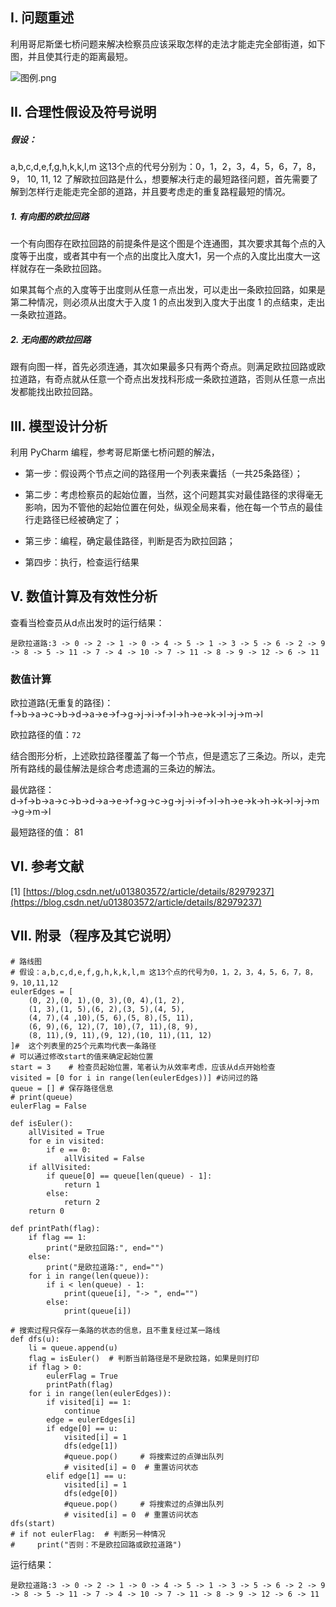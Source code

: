 ## I. 问题重述

利用哥尼斯堡七桥问题来解决检察员应该采取怎样的走法才能走完全部街道，如下图，并且使其行走的距离最短。

![图例.png](https://upload-images.jianshu.io/upload_images/17476267-c2aa5a3ae3266f4d.png?imageMogr2/auto-orient/strip%7CimageView2/2/w/320)

## II. **合理性假设及符号说明**

##### 假设：
a,b,c,d,e,f,g,h,k,k,l,m 这13个点的代号分别为：0，1，2，3，4，5，6，7，8，9，  10, 11, 12
了解欧拉回路是什么，想要解决行走的最短路径问题，首先需要了解到怎样行走能走完全部的道路，并且要考虑走的重复路程最短的情况。

##### 1. 有向图的欧拉回路

一个有向图存在欧拉回路的前提条件是这个图是个连通图，其次要求其每个点的入度等于出度，或者其中有一个点的出度比入度大1，另一个点的入度比出度大一这样就存在一条欧拉回路。

如果其每个点的入度等于出度则从任意一点出发，可以走出一条欧拉回路，如果是第二种情况，则必须从出度大于入度 1 的点出发到入度大于出度 1 的点结束，走出一条欧拉道路。

##### 2. 无向图的欧拉回路

跟有向图一样，首先必须连通，其次如果最多只有两个奇点。则满足欧拉回路或欧拉道路，有奇点就从任意一个奇点出发找科形成一条欧拉道路，否则从任意一点出发都能找出欧拉回路。

## III. **模型设计分析**

利用 PyCharm 编程，参考哥尼斯堡七桥问题的解法，

- 第一步：假设两个节点之间的路径用一个列表来囊括（一共25条路径）；

- 第二步：考虑检察员的起始位置，当然，这个问题其实对最佳路径的求得毫无影响，因为不管他的起始位置在何处，纵观全局来看，他在每一个节点的最佳行走路径已经被确定了；

- 第三步：编程，确定最佳路径，判断是否为欧拉回路；

- 第四步：执行，检查运行结果

## V. **数值计算及有效性分析**

查看当检查员从d点出发时的运行结果：

```
是欧拉道路:3 -> 0 -> 2 -> 1 -> 0 -> 4 -> 5 -> 1 -> 3 -> 5 -> 6 -> 2 -> 9 -> 8 -> 5 -> 11 -> 7 -> 4 -> 10 -> 7 -> 11 -> 8 -> 9 -> 12 -> 6 -> 11
```

### **数值计算**

欧拉道路(无重复的路径)：f→b→a→c→b→d→a→e→f→g→j→i→f→l→h→e→k→l→j→m→l

欧拉路径的值：`72`

结合图形分析，上述欧拉路径覆盖了每一个节点，但是遗忘了三条边。所以，走完所有路线的最佳解法是综合考虑遗漏的三条边的解法。

最优路径：d→f→b→a→c→b→d→a→e→f→g→c→g→j→i→f→l→h→e→k→h→k→l→j→m→g→m→l

最短路径的值： 81

## VI. **参考文献**

[1] [https://blog.csdn.net/u013803572/article/details/82979237](https://blog.csdn.net/u013803572/article/details/82979237)

## VII. **附录（程序及其它说明）**
```
# 路线图
# 假设：a,b,c,d,e,f,g,h,k,k,l,m 这13个点的代号为0，1，2，3，4，5，6，7，8，9，10,11,12
eulerEdges = [
    (0, 2),(0, 1),(0, 3),(0, 4),(1, 2),
    (1, 3),(1, 5),(6, 2),(3, 5),(4, 5),
    (4, 7),(4 ,10),(5, 6),(5, 8),(5, 11),
    (6, 9),(6, 12),(7, 10),(7, 11),(8, 9),
    (8, 11),(9, 11),(9, 12),(10, 11),(11, 12)
]#  这个列表里的25个元素均代表一条路径
# 可以通过修改start的值来确定起始位置
start = 3    # 检查员起始位置，笔者认为从效率考虑，应该从d点开始检查
visited = [0 for i in range(len(eulerEdges))] #访问过的路
queue = [] # 保存路径信息
# print(queue)
eulerFlag = False

def isEuler():
    allVisited = True
    for e in visited:
        if e == 0:
            allVisited = False
    if allVisited:
        if queue[0] == queue[len(queue) - 1]:
            return 1
        else:
            return 2
    return 0

def printPath(flag):
    if flag == 1:
        print("是欧拉回路:", end="")
    else:
        print("是欧拉道路:", end="")
    for i in range(len(queue)):
        if i < len(queue) - 1:
            print(queue[i], "-> ", end="")
        else:
            print(queue[i])

# 搜索过程只保存一条路的状态的信息，且不重复经过某一路线
def dfs(u):
    li = queue.append(u)
    flag = isEuler()  # 判断当前路径是不是欧拉路，如果是则打印
    if flag > 0:
        eulerFlag = True
        printPath(flag)
    for i in range(len(eulerEdges)):
        if visited[i] == 1:
            continue
        edge = eulerEdges[i]
        if edge[0] == u:
            visited[i] = 1
            dfs(edge[1])
            #queue.pop()     # 将搜索过的点弹出队列
            # visited[i] = 0  # 重置访问状态
        elif edge[1] == u:
            visited[i] = 1
            dfs(edge[0])
            #queue.pop()     # 将搜索过的点弹出队列
            # visited[i] = 0  # 重置访问状态
dfs(start)
# if not eulerFlag:  # 判断另一种情况
#     print("否则：不是欧拉回路或欧拉道路")

```
运行结果：

```
是欧拉道路:3 -> 0 -> 2 -> 1 -> 0 -> 4 -> 5 -> 1 -> 3 -> 5 -> 6 -> 2 -> 9 -> 8 -> 5 -> 11 -> 7 -> 4 -> 10 -> 7 -> 11 -> 8 -> 9 -> 12 -> 6 -> 11
```
